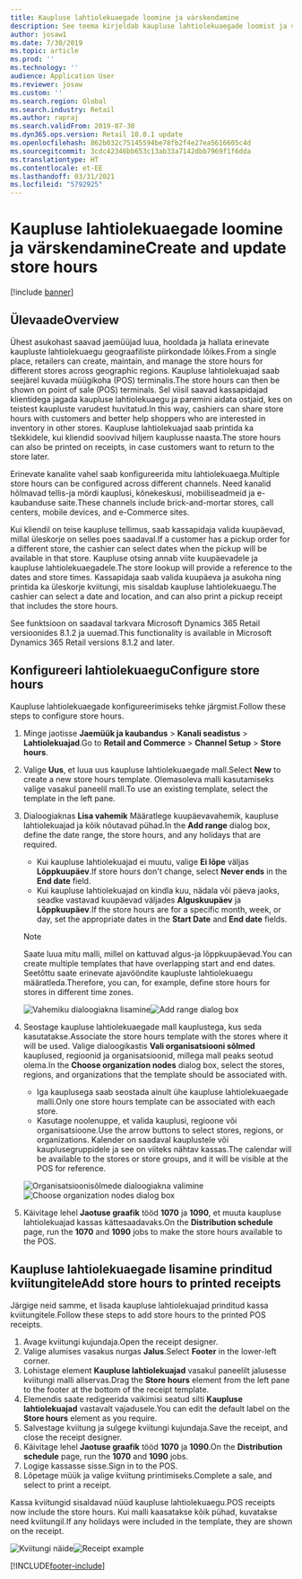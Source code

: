 ```yaml
---
title: Kaupluse lahtiolekuaegade loomine ja värskendamine
description: See teema kirjeldab kaupluse lahtiolekuaegade loomist ja värskendamist Commerce Headquartersis.
author: josaw1
ms.date: 7/30/2019
ms.topic: article
ms.prod: ''
ms.technology: ''
audience: Application User
ms.reviewer: josaw
ms.custom: ''
ms.search.region: Global
ms.search.industry: Retail
ms.author: rapraj
ms.search.validFrom: 2019-07-30
ms.dyn365.ops.version: Retail 10.0.1 update
ms.openlocfilehash: 862b032c75145594be78fb2f4e27ea5616605c4d
ms.sourcegitcommit: 3cdc42346bb653c13ab33a7142dbb7969f1f6dda
ms.translationtype: HT
ms.contentlocale: et-EE
ms.lasthandoff: 03/31/2021
ms.locfileid: "5792925"
---
```

# <a name="create-and-update-store-hours"></a><span data-ttu-id="03656-103">Kaupluse lahtiolekuaegade loomine ja värskendamine</span><span class="sxs-lookup"><span data-stu-id="03656-103">Create and update store hours</span></span>

[!include [banner](../../includes/banner.md)]

## <a name="overview"></a><span data-ttu-id="03656-104">Ülevaade</span><span class="sxs-lookup"><span data-stu-id="03656-104">Overview</span></span>

<span data-ttu-id="03656-105">Ühest asukohast saavad jaemüüjad luua, hooldada ja hallata erinevate kaupluste lahtiolekuaegu geograafiliste piirkondade lõikes.</span><span class="sxs-lookup"><span data-stu-id="03656-105">From a single place, retailers can create, maintain, and manage the store hours for different stores across geographic regions.</span></span> <span data-ttu-id="03656-106">Kaupluse lahtiolekuajad saab seejärel kuvada müügikoha (POS) terminalis.</span><span class="sxs-lookup"><span data-stu-id="03656-106">The store hours can then be shown on point of sale (POS) terminals.</span></span> <span data-ttu-id="03656-107">Sel viisil saavad kassapidajad klientidega jagada kaupluse lahtiolekuaegu ja paremini aidata ostjaid, kes on teistest kaupluste varudest huvitatud.</span><span class="sxs-lookup"><span data-stu-id="03656-107">In this way, cashiers can share store hours with customers and better help shoppers who are interested in inventory in other stores.</span></span> <span data-ttu-id="03656-108">Kaupluse lahtiolekuajad saab printida ka tšekkidele, kui kliendid soovivad hiljem kauplusse naasta.</span><span class="sxs-lookup"><span data-stu-id="03656-108">The store hours can also be printed on receipts, in case customers want to return to the store later.</span></span>

<span data-ttu-id="03656-109">Erinevate kanalite vahel saab konfigureerida mitu lahtiolekuaega.</span><span class="sxs-lookup"><span data-stu-id="03656-109">Multiple store hours can be configured across different channels.</span></span> <span data-ttu-id="03656-110">Need kanalid hõlmavad tellis-ja mördi kauplusi, kõnekeskusi, mobiiliseadmeid ja e-kaubanduse saite.</span><span class="sxs-lookup"><span data-stu-id="03656-110">These channels include brick-and-mortar stores, call centers, mobile devices, and e-Commerce sites.</span></span>

<span data-ttu-id="03656-111">Kui kliendil on teise kaupluse tellimus, saab kassapidaja valida kuupäevad, millal üleskorje on selles poes saadaval.</span><span class="sxs-lookup"><span data-stu-id="03656-111">If a customer has a pickup order for a different store, the cashier can select dates when the pickup will be available in that store.</span></span> <span data-ttu-id="03656-112">Kaupluse otsing annab viite kuupäevadele ja kaupluse lahtiolekuaegadele.</span><span class="sxs-lookup"><span data-stu-id="03656-112">The store lookup will provide a reference to the dates and store times.</span></span> <span data-ttu-id="03656-113">Kassapidaja saab valida kuupäeva ja asukoha ning printida ka üleskorje kviitungi, mis sisaldab kaupluse lahtiolekuaegu.</span><span class="sxs-lookup"><span data-stu-id="03656-113">The cashier can select a date and location, and can also print a pickup receipt that includes the store hours.</span></span>

<span data-ttu-id="03656-114">See funktsioon on saadaval tarkvara Microsoft Dynamics 365 Retail versioonides 8.1.2 ja uuemad.</span><span class="sxs-lookup"><span data-stu-id="03656-114">This functionality is available in Microsoft Dynamics 365 Retail versions 8.1.2 and later.</span></span>

## <a name="configure-store-hours"></a><span data-ttu-id="03656-115">Konfigureeri lahtiolekuaegu</span><span class="sxs-lookup"><span data-stu-id="03656-115">Configure store hours</span></span>

<span data-ttu-id="03656-116">Kaupluse lahtiolekuaegade konfigureerimiseks tehke järgmist.</span><span class="sxs-lookup"><span data-stu-id="03656-116">Follow these steps to configure store hours.</span></span>

1. <span data-ttu-id="03656-117">Minge jaotisse **Jaemüük ja kaubandus** \> **Kanali seadistus** \> **Lahtiolekuajad**.</span><span class="sxs-lookup"><span data-stu-id="03656-117">Go to **Retail and Commerce** \> **Channel Setup** \> **Store hours**.</span></span>
2. <span data-ttu-id="03656-118">Valige **Uus**, et luua uus kaupluse lahtiolekuaegade mall.</span><span class="sxs-lookup"><span data-stu-id="03656-118">Select **New** to create a new store hours template.</span></span> <span data-ttu-id="03656-119">Olemasoleva malli kasutamiseks valige vasakul paneelil mall.</span><span class="sxs-lookup"><span data-stu-id="03656-119">To use an existing template, select the template in the left pane.</span></span>
3. <span data-ttu-id="03656-120">Dialoogiaknas **Lisa vahemik** Määratlege kuupäevavahemik, kaupluse lahtiolekuajad ja kõik nõutavad pühad.</span><span class="sxs-lookup"><span data-stu-id="03656-120">In the **Add range** dialog box, define the date range, the store hours, and any holidays that are required.</span></span>

    - <span data-ttu-id="03656-121">Kui kaupluse lahtiolekuajad ei muutu, valige **Ei lõpe** väljas **Lõppkuupäev**.</span><span class="sxs-lookup"><span data-stu-id="03656-121">If store hours don't change, select **Never ends** in the **End date** field.</span></span>
    - <span data-ttu-id="03656-122">Kui kaupluse lahtiolekuajad on kindla kuu, nädala või päeva jaoks, seadke vastavad kuupäevad väljades **Alguskuupäev** ja **Lõppkuupäev**.</span><span class="sxs-lookup"><span data-stu-id="03656-122">If the store hours are for a specific month, week, or day, set the appropriate dates in the **Start Date** and **End date** fields.</span></span>

    > [!NOTE]
    > <span data-ttu-id="03656-123">Saate luua mitu malli, millel on kattuvad algus-ja lõppkuupäevad.</span><span class="sxs-lookup"><span data-stu-id="03656-123">You can create multiple templates that have overlapping start and end dates.</span></span> <span data-ttu-id="03656-124">Seetõttu saate erinevate ajavööndite kaupluste lahtiolekuaegu määratleda.</span><span class="sxs-lookup"><span data-stu-id="03656-124">Therefore, you can, for example, define store hours for stores in different time zones.</span></span>

    <span data-ttu-id="03656-125">![Vahemiku dialoogiakna lisamine](../dev-itpro/media/Storehours1.png "Vahemiku dialoogiakna lisamine")</span><span class="sxs-lookup"><span data-stu-id="03656-125">![Add range dialog box](../dev-itpro/media/Storehours1.png "Add range dialog box")</span></span>

4. <span data-ttu-id="03656-126">Seostage kaupluse lahtiolekuaegade mall kauplustega, kus seda kasutatakse.</span><span class="sxs-lookup"><span data-stu-id="03656-126">Associate the store hours template with the stores where it will be used.</span></span> <span data-ttu-id="03656-127">Valige dialoogikastis **Vali organisatsiooni sõlmed** kauplused, regioonid ja organisatsioonid, millega mall peaks seotud olema.</span><span class="sxs-lookup"><span data-stu-id="03656-127">In the **Choose organization nodes** dialog box, select the stores, regions, and organizations that the template should be associated with.</span></span>

    - <span data-ttu-id="03656-128">Iga kauplusega saab seostada ainult ühe kaupluse lahtiolekuaegade malli.</span><span class="sxs-lookup"><span data-stu-id="03656-128">Only one store hours template can be associated with each store.</span></span>
    - <span data-ttu-id="03656-129">Kasutage noolenuppe, et valida kauplusi, regioone või organisatsioone.</span><span class="sxs-lookup"><span data-stu-id="03656-129">Use the arrow buttons to select stores, regions, or organizations.</span></span> <span data-ttu-id="03656-130">Kalender on saadaval kauplustele või kauplusegruppidele ja see on viiteks nähtav kassas.</span><span class="sxs-lookup"><span data-stu-id="03656-130">The calendar will be available to the stores or store groups, and it will be visible at the POS for reference.</span></span>

    <span data-ttu-id="03656-131">![Organisatsioonisõlmede dialoogiakna valimine](../dev-itpro/media/Storehours2.png "Organisatsioonisõlmede dialoogiakna valimine")</span><span class="sxs-lookup"><span data-stu-id="03656-131">![Choose organization nodes dialog box](../dev-itpro/media/Storehours2.png "Choose organization nodes dialog box")</span></span>

5. <span data-ttu-id="03656-132">Käivitage lehel **Jaotuse graafik** tööd **1070** ja **1090**, et muuta kaupluse lahtiolekuajad kassas kättesaadavaks.</span><span class="sxs-lookup"><span data-stu-id="03656-132">On the **Distribution schedule** page, run the **1070** and **1090** jobs to make the store hours available to the POS.</span></span>

## <a name="add-store-hours-to-printed-receipts"></a><span data-ttu-id="03656-133">Kaupluse lahtiolekuaegade lisamine prinditud kviitungitele</span><span class="sxs-lookup"><span data-stu-id="03656-133">Add store hours to printed receipts</span></span>

<span data-ttu-id="03656-134">Järgige neid samme, et lisada kaupluse lahtiolekuajad prinditud kassa kviitungitele.</span><span class="sxs-lookup"><span data-stu-id="03656-134">Follow these steps to add store hours to the printed POS receipts.</span></span>

1. <span data-ttu-id="03656-135">Avage kviitungi kujundaja.</span><span class="sxs-lookup"><span data-stu-id="03656-135">Open the receipt designer.</span></span>
2. <span data-ttu-id="03656-136">Valige alumises vasakus nurgas **Jalus**.</span><span class="sxs-lookup"><span data-stu-id="03656-136">Select **Footer** in the lower-left corner.</span></span>
3. <span data-ttu-id="03656-137">Lohistage element **Kaupluse lahtiolekuajad** vasakul paneelilt jalusesse kviitungi malli allservas.</span><span class="sxs-lookup"><span data-stu-id="03656-137">Drag the **Store hours** element from the left pane to the footer at the bottom of the receipt template.</span></span>
4. <span data-ttu-id="03656-138">Elemendis saate redigeerida vaikimisi seatud silti **Kaupluse lahtiolekuajad** vastavalt vajadusele.</span><span class="sxs-lookup"><span data-stu-id="03656-138">You can edit the default label on the **Store hours** element as you require.</span></span>
5. <span data-ttu-id="03656-139">Salvestage kviitung ja sulgege kviitungi kujundaja.</span><span class="sxs-lookup"><span data-stu-id="03656-139">Save the receipt, and close the receipt designer.</span></span>
6. <span data-ttu-id="03656-140">Käivitage lehel **Jaotuse graafik** tööd **1070** ja **1090**.</span><span class="sxs-lookup"><span data-stu-id="03656-140">On the **Distribution schedule** page, run the **1070** and **1090** jobs.</span></span>
7. <span data-ttu-id="03656-141">Logige kassasse sisse.</span><span class="sxs-lookup"><span data-stu-id="03656-141">Sign in to the POS.</span></span>
8. <span data-ttu-id="03656-142">Lõpetage müük ja valige kviitung printimiseks.</span><span class="sxs-lookup"><span data-stu-id="03656-142">Complete a sale, and select to print a receipt.</span></span>

<span data-ttu-id="03656-143">Kassa kviitungid sisaldavad nüüd kaupluse lahtiolekuaegu.</span><span class="sxs-lookup"><span data-stu-id="03656-143">POS receipts now include the store hours.</span></span> <span data-ttu-id="03656-144">Kui malli kaasatakse kõik pühad, kuvatakse need kviitungil.</span><span class="sxs-lookup"><span data-stu-id="03656-144">If any holidays were included in the template, they are shown on the receipt.</span></span>

<span data-ttu-id="03656-145">![Kviitungi näide](../dev-itpro/media/Storehours3.png "Kviitungi näide")</span><span class="sxs-lookup"><span data-stu-id="03656-145">![Receipt example](../dev-itpro/media/Storehours3.png "Receipt example")</span></span>


[!INCLUDE[footer-include](../../includes/footer-banner.md)]